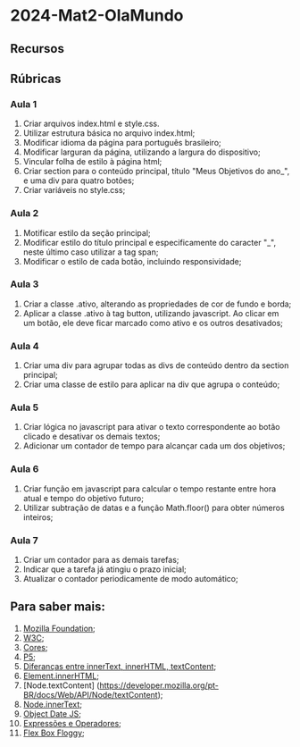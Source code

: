 # 2024-Mat2-OlaMundo

## Recursos

## Rúbricas

### Aula 1

1. Criar arquivos index.html e style.css.
1. Utilizar estrutura básica no arquivo index.html;
1. Modificar idioma da página para português brasileiro;
1. Modificar larguran da página, utilizando a largura do dispositivo;
1. Vincular folha de estilo à página html;
1. Criar section para o conteúdo principal, título "Meus Objetivos do ano_", e uma div para quatro botões;
1. Criar variáveis no style.css;

### Aula 2

1. Motificar estilo da seção principal;
1. Modificar estilo do título principal e especificamente do caracter "_", neste último caso utilizar a tag span;
1. Modificar o estilo de cada botão, incluindo responsividade;

### Aula 3

1. Criar a classe .ativo, alterando as propriedades de cor de fundo e borda;
1. Aplicar a classe .ativo à tag button, utilizando javascript. Ao clicar em um botão, ele deve ficar marcado como ativo e os outros desativados;

### Aula 4

1. Criar uma div para agrupar todas as divs de conteúdo dentro da section principal;
1. Criar uma classe de estilo para aplicar na div que agrupa o conteúdo;

### Aula 5

1. Criar lógica no javascript para ativar o texto correspondente ao botão clicado e desativar os demais textos;
1. Adicionar um contador de tempo para alcançar cada um dos objetivos;

### Aula 6

1. Criar função em javascript para calcular o tempo restante entre hora atual e tempo do objetivo futuro;
2. Utilizar subtração de datas e a função Math.floor() para obter números inteiros;

### Aula 7

1. Criar um contador para as demais tarefas;
2. Indicar que a tarefa já atingiu o prazo inicial;
3. Atualizar o contador periodicamente de modo automático;


## Para saber mais:

1. [Mozilla Foundation](https://developer.mozilla.org/pt-BR/docs/Web/HTML);
1. [W3C](https://www.w3.org/TR/2011/WD-html5-20110405/);
1. [Cores](https://www.w3schools.com/cssref/css_colors.php);
1. [P5](https://editor.p5js.org/);
1. [Diferanças entre innerText, innerHTML, textContent](https://www.w3schools.com/jsref/tryit.asp?filename=tryjsref_node_textcontent_innerhtml_innertext);
1. [Element.innerHTML](https://developer.mozilla.org/pt-BR/docs/Web/API/Element/innerHTML);
2. [Node.textContent] (https://developer.mozilla.org/pt-BR/docs/Web/API/Node/textContent);
3. [Node.innerText](https://developer.mozilla.org/pt-BR/docs/Web/API/HTMLElement/innerText);
4. [Object Date JS](https://developer.mozilla.org/pt-BR/docs/Web/JavaScript/Reference/Global_Objects/Date);
5. [Expressões e Operadores](https://developer.mozilla.org/pt-BR/docs/Web/JavaScript/Guide/Expressions_and_Operators);
6. [Flex Box Floggy](https://flexboxfroggy.com/);